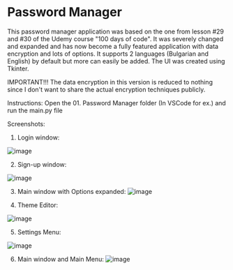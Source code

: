 # Password Manager

This password manager application was based on the one from lesson #29 and #30 of the Udemy course "100 days of code".
It was severely changed and expanded and has now become a fully featured application with data encryption and lots of options.
It supports 2 languages (Bulgarian and English) by default but more can easily be added. The UI was created using Tkinter.

IMPORTANT!!!
The data encryption in this version is reduced to nothing since I don't want to share the actual encryption techniques publicly.

Instructions:
Open the 01. Password Manager folder (In VSCode for ex.) and run the main.py file

Screenshots:

01. Login window:

![image](https://user-images.githubusercontent.com/75262108/177400705-b4dfe038-626e-42a4-b2dd-42009cc0343b.png)

02. Sign-up window:

![image](https://user-images.githubusercontent.com/75262108/177400972-bf531ffc-f529-4191-9163-0674ebf373f6.png)

03. Main window with Options expanded:
![image](https://user-images.githubusercontent.com/75262108/177401801-5575259c-1eef-4bdc-89e2-ac4e15d54b82.png)

04. Theme Editor:

![image](https://user-images.githubusercontent.com/75262108/177402001-6678496c-b394-411f-af98-a69579089aa2.png)

05. Settings Menu:

![image](https://user-images.githubusercontent.com/75262108/177402121-5935e6b2-4167-4d19-b2c7-d3b71e865d68.png)

06. Main window and Main Menu:
![image](https://user-images.githubusercontent.com/75262108/177402267-a4b8b2c5-6fd9-4357-b278-f153ae119423.png)
